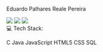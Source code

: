 


Eduardo Palhares Reale Pereira
<div> 
<a href="https://www.instagram.com/dudureale/" target="_blank"><img src="https://img.shields.io/badge/-Instagram-%23E4405F?style=for-the-badge&logo=instagram&logoColor=white"></a>
<a href="https://www.linkedin.com/in/eduardo-reale-21ba97275" target="_blank"><img src="https://img.shields.io/badge/-LinkedIn-%230077B5?style=for-the-badge&logo=linkedin&logoColor=white"></a>
<a href="mailto:dudureale04@gmail.com"><img src="https://img.shields.io/badge/-Email-D14836?style=for-the-badge&logo=gmail&logoColor=white"></a>
</div>
💻 Tech Stack:

C
Java
JavaScript
HTML5
CSS
SQL
